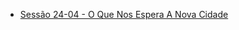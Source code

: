 
- [Sessão 24-04 - O Que Nos Espera A Nova Cidade](s16_-_sessao_24-04_-_o_que_nos_espera_a_nova_cidade.md)
	

